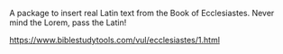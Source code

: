 A package to insert real Latin text from the Book of Ecclesiastes. Never mind the Lorem, pass the Latin! 

https://www.biblestudytools.com/vul/ecclesiastes/1.html